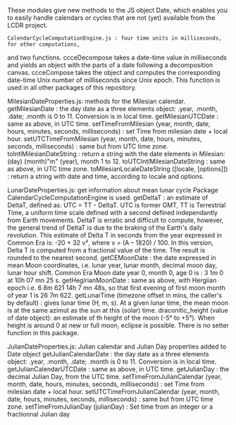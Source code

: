 These modules give new methods to the JS object Date, which enables you to easily handle calendars or cycles 
that are not (yet) available from the LCDR project.

 	CalendarCycleComputationEngine.js : four time units in milliseconds, for other computations,
  and two functions. 
    ccceDecompose takes a date-time value in milliseconds and yields an object with the parts of a date
    following a decomposition canvas.
    ccceCompose takes the object and computes the corresponding date-time Unix number of milliseconds since Unix epoch.
    This function is used in all other packages of this repository.
  
  MilesianDateProperties.js: methods for the Milesian calendar.
   getMilesianDate : the day date as a three elements object: .year, .month, .date; .month is 0 to 11. Conversion is in local time.
   getMilesianUTCDate : same as above, in UTC time.
   setTimeFromMilesian (year, month, date, hours, minutes, seconds, milliseconds) : set Time from milesian date + local hour.
   setUTCTimeFromMilesian (year, month, date, hours, minutes, seconds, milliseconds) : same but from UTC time zone.
   toIntlMilesianDateString : return a string with the date elements in Milesian: (day) (month)"m" (year), month 1 to 12.
   toUTCIntlMilesianDateString : same as above, in UTC time zone.
   toMilesianLocaleDateString ([locale, [options]]) : return a string with date and time, according to locale and options.

  LunarDateProperties.js: get information about mean lunar cycle
   Package CalendarCycleComputationEngine is used.
   getDeltaT : an estimate of DeltaT, defined as: UTC = TT - DeltaT. UTC is former GMT, 
      TT is Terrestrial Time, a uniform time scale defined with a second defined independantly from Earth movements.
      DeltaT is erratic and difficult to compute, however, the general trend of DeltaT is due to the braking  of the Earth's daily revolution.
      This estimate of Delta T in seconds from the year expressed in Common Era is: -20 + 32 v², where v = (A – 1820) / 100.
      In this version, Delta T is computed from a fractional value of the time. The result is rounded to the nearest second.
    getCEMoonDate : the date expressed in mean Moon coordinates, i.e. lunar year, lunar month, decimal moon day, lunar hour shift.
      Common Era Moon date year 0, month 0, age 0 is : 3 1m 0 at 10h 07 mn 25 s. 
    getHegirianMoonDate : same as above, with Hergiian epoch i.e. 6 8m 621 14h 7 mn 48s, so that first evening of first moon month of year 1 is 26 7m 622.
    getLunarTime (timezone offset in mins, the caller's by default) : gives lunar time (H, m, s). 
      At a given lunar time, the mean moon is at the same azimut as the sun at this (solar) time.
    draconitic_height (value of date object): an estimate of th height of the moon (-5° to +5°). 
      When height is around 0 at new or full moon, eclipse is possible.
  There is no setter function in this package.
  
  JulianDateProperties.js: Julian calendar and Julian Day properties added to Date object
    getJulianCalendarDate : the day date as a three elements object: .year, .month, .date; .month is 0 to 11. Conversion is in local time.
    getJulianCalendarUTCDate : same as above, in UTC time.
    getJulianDay : the decimal Julian Day, from the UTC time.
    setTimeFromJulianCalendar (year, month, date, hours, minutes, seconds, milliseconds) : set Time from milesian date + local hour.
    setUTCTimeFromJulianCalendar (year, month, date, hours, minutes, seconds, milliseconds) : same but from UTC time zone.
    setTimeFromJulianDay (julianDay) : Set time from an integer or a fractionnal Julian day
